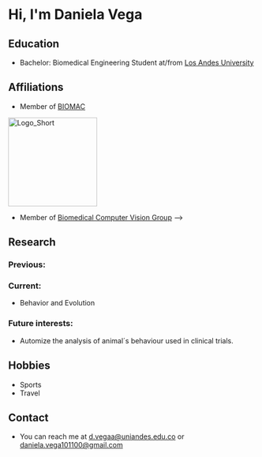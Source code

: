 # Hi, I'm Daniela Vega

<!-- A short sentence that can  describe who you are -->

<!-- All of your education background -->
## Education

- Bachelor: Biomedical Engineering Student at/from  [Los Andes University](https://uniandes.edu.co/)


<!-- While BIOMAC is our common group, the collaboration between groups and affiliations are encourage -->
## Affiliations

- Member of [BIOMAC](https://github.com/biomac-lab)


<img width="180" alt="Logo_Short" src="https://user-images.githubusercontent.com/73041689/218108873-dd5daaaa-2874-43d3-a089-8403dda3e18f.png">

- Member of [Biomedical Computer Vision Group](https://biomedicalcomputervision.uniandes.edu.co/) -->


<!-- Showing what you work on, lets other collaborate with you -->
## Research

### Previous:

### Current:

- Behavior and Evolution

<!-- Topics that you haven't research yet but are intriguing to you -->
### Future interests:

- Automize the analysis of animal´s behaviour used in clinical trials.
<!-- Because we are humans before researchers -->
## Hobbies

- Sports
- Travel


## Contact

- You can reach me at <d.vegaa@uniandes.edu.co> or <daniela.vega101100@gmail.com>

